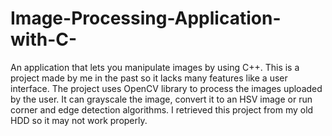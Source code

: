 # Image-Processing-Application-with-C-
An application that lets you manipulate images by using C++. This is a project made by me in the past so it lacks many features like a user interface.
The project uses OpenCV library to process the images uploaded by the user. It can grayscale the image, convert it to an HSV image or run corner and edge detection algorithms.
I retrieved this project from my old HDD so it may not work properly.
